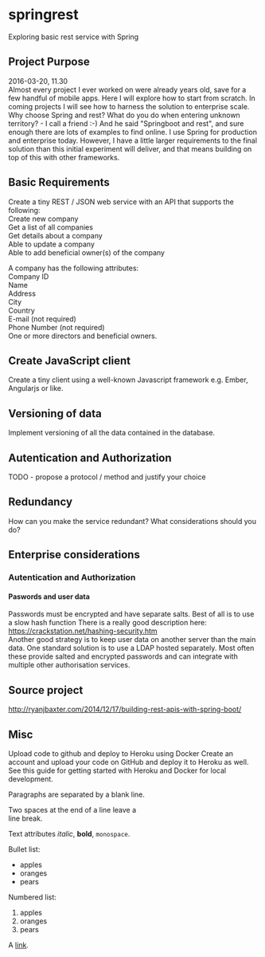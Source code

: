 # springrest
Exploring basic rest service with Spring

## Project Purpose
2016-03-20, 11.30  
Almost every project I ever worked on were already years old, save for a few handful of mobile apps. Here I will explore how to start from scratch. In coming projects I will see how to harness the solution to enterprise scale.
Why choose Spring and rest? What do you do when entering unknown territory? - I call a friend :-) And he said "Springboot and rest", and sure enough there are lots of examples to find online. 
I use Spring for production and enterprise today. However, I have a little larger requirements to the final solution than this initial experiment will deliver, and that means building on top of this with other frameworks.

## Basic Requirements
Create a tiny REST / JSON web service with an API that supports the following:  
Create new company  
Get a list of all companies  
Get details about a company  
Able to update a company  
Able to add beneficial owner(s) of the company  

A company has the following attributes:  
Company ID  
Name  
Address  
City  
Country  
E-mail (not required)  
Phone Number (not required)  
One or more directors and beneficial owners.  

## Create JavaScript client
Create a tiny client using a well-known Javascript framework e.g. Ember, Angularjs or like.

## Versioning of data
Implement versioning of all the data contained in the database.

## Autentication and Authorization
TODO - propose a protocol / method and justify your choice

## Redundancy
How can you make the service redundant? What considerations should you do?

## Enterprise considerations
### Autentication and Authorization
#### Paswords and user data
Passwords must be encrypted and have separate salts. Best of all is to use a slow hash function
There is a really good description here: https://crackstation.net/hashing-security.htm  
Another good strategy is to keep user data on another server than the main data. One standard solution is to use a LDAP hosted separately. Most often these provide salted and encrypted passwords and can integrate with multiple other authorisation services.


## Source project
http://ryanjbaxter.com/2014/12/17/building-rest-apis-with-spring-boot/



## Misc
Upload code to github and deploy to Heroku using Docker
Create an account and upload your code on GitHub and deploy it to Heroku as well. 
See this guide for getting started with Heroku and Docker for local development.


Paragraphs are separated
by a blank line.

Two spaces at the end of a line leave a  
line break.

Text attributes _italic_, 
**bold**, `monospace`.

Bullet list:

  * apples
  * oranges
  * pears

Numbered list:

  1. apples
  2. oranges
  3. pears

A [link](http://example.com).
